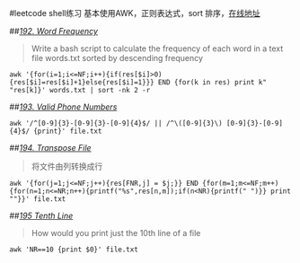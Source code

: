 #leetcode shell练习
基本使用AWK，正则表达式，sort 排序，[在线地址](https://leetcode.com/problemset/shell/)

##[*192. Word Frequency*](https://leetcode.com/problems/word-frequency/)
>Write a bash script to calculate the frequency of each word in a text file words.txt
>sorted by descending frequency

```
awk '{for(i=1;i<=NF;i++){if(res[$i]>0){res[$i]=res[$i]+1}else{res[$i]=1}}} END {for(k in res) print k" "res[k]}' words.txt | sort -nk 2 -r
```

##[*193. Valid Phone Numbers*](https://leetcode.com/problems/valid-phone-numbers/)

```
awk '/^[0-9]{3}-[0-9]{3}-[0-9]{4}$/ || /^\([0-9]{3}\) [0-9]{3}-[0-9]{4}$/ {print}' file.txt
```

##[*194. Transpose File*](https://leetcode.com/problems/transpose-file/)
> 将文件由列转换成行

```
awk '{for(j=1;j<=NF;j++){res[FNR,j] = $j;}} END {for(m=1;m<=NF;m++){for(n=1;n<=NR;n++){printf("%s",res[n,m]);if(n<NR){printf(" ")}} print ""}}' file.txt
```

##[*195 Tenth Line*](https://leetcode.com/problems/tenth-line/)
>  How would you print just the 10th line of a file

```
awk 'NR==10 {print $0}' file.txt
```



